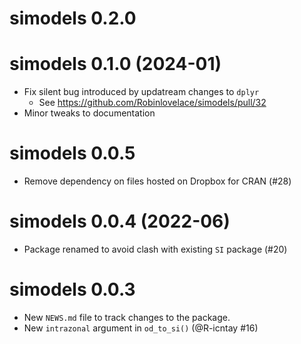 # simodels 0.2.0

# simodels 0.1.0 (2024-01)

* Fix silent bug introduced by updatream changes to `dplyr`
  * See https://github.com/Robinlovelace/simodels/pull/32
* Minor tweaks to documentation

# simodels 0.0.5

* Remove dependency on files hosted on Dropbox for CRAN (#28)

# simodels 0.0.4 (2022-06)

* Package renamed to avoid clash with existing `SI` package (#20)

# simodels 0.0.3

* New `NEWS.md` file to track changes to the package.
* New `intrazonal` argument in `od_to_si()` (@R-icntay #16)
